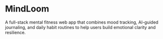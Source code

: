# MindLoom
A full-stack mental fitness web app that combines mood tracking, AI-guided journaling, and daily habit routines to help users build emotional clarity and resilience.
